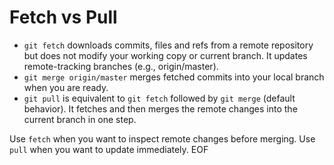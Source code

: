# Fetch vs Pull

- `git fetch` downloads commits, files and refs from a remote repository but does not modify your working copy or current branch. It updates remote-tracking branches (e.g., origin/master).
- `git merge origin/master` merges fetched commits into your local branch when you are ready.
- `git pull` is equivalent to `git fetch` followed by `git merge` (default behavior). It fetches and then merges the remote changes into the current branch in one step.

Use `fetch` when you want to inspect remote changes before merging. Use `pull` when you want to update immediately.
EOF
